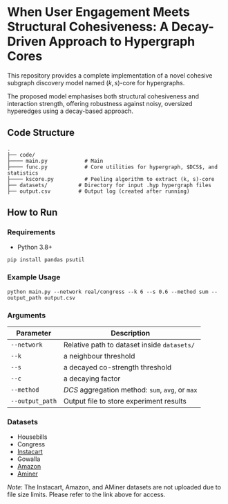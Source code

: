 # When User Engagement Meets Structural Cohesiveness: A Decay-Driven Approach to Hypergraph Cores

This repository provides a complete implementation of a novel cohesive subgraph discovery model named $(k, s)$-core for hypergraphs.

The proposed model emphasises both structural cohesiveness and interaction strength, offering robustness against noisy, oversized hyperedges using a decay-based approach.

## Code Structure
```
.
├── code/
├──── main.py            # Main
├──── func.py            # Core utilities for hypergraph, $DCS$, and statistics
├──── kscore.py          # Peeling algorithm to extract (k, s)-core
├── datasets/          # Directory for input .hyp hypergraph files
├── output.csv         # Output log (created after running)
```

## How to Run

### Requirements
- Python 3.8+
```
pip install pandas psutil
```

### Example Usage
```
python main.py --network real/congress --k 6 --s 0.6 --method sum --output_path output.csv
```

### Arguments
| Parameter      | Description                                       |
|----------------|---------------------------------------------------|
| `--network`    | Relative path to dataset inside `datasets/`       |
| `--k`          | a neighbour threshold       |
| `--s`          | a decayed co-strength threshold             |
| `--c`          | a decaying factor      |
| `--method`     | $DCS$ aggregation method: `sum`, `avg`, or `max`    |
| `--output_path`| Output file to store experiment results           |

### Datasets
- Housebills
- Congress
- [Instacart](https://www.cs.cornell.edu/~arb/data/uchoice-Instacart/)
- Gowalla
- [Amazon](https://www.cs.cornell.edu/~arb/data/amazon-reviews/)
- [Aminer](https://www.github.com/toggled/vldbsubmission)

*Note*: The Instacart, Amazon, and AMiner datasets are not uploaded due to file size limits. Please refer to the link above for access.

